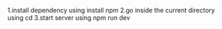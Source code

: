 1.install dependency using install npm
2.go inside the current directory using cd 
3.start server using npm run dev
